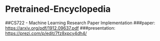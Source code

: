 # Pretrained-Encyclopedia

##CS722 - Machine Learning Research Paper Implementation
###paper: https://arxiv.org/pdf/1912.09637.pdf
###presentation: https://prezi.com/p/edit/7fz8xpcy4dh4/
